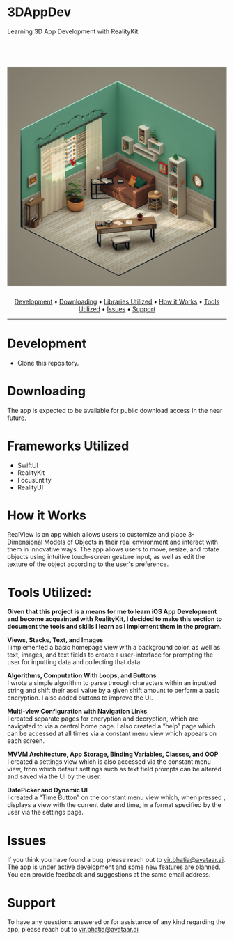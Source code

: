 # 3DAppDev
 Learning 3D App Development with RealityKit
 
<h1 align="center">
 	<br>
	<a href="">
		<img 
		     src="https://github.com/VirBhatia10/3DAppDev/blob/main/TestAR/Resources/Assets/appstore.png?raw=true" 
		     alt="Codeword iOS">
	</a>
</h1>

<h4 align="center"><project_name></h4>

<p align="center">
  <a href="#development">Development</a> •
  <a href="#downloading">Downloading</a> •
  <a href="#Libraries Utilized">Libraries Utilized</a> •
  <a href="#How it Works">How it Works</a> •
  <a href="#Tools Utilized">Tools Utilized</a> •
  <a href="#issues">Issues</a> •
  <a href="#support">Support</a>
</p>

---

# Development
- Clone this repository.

# Downloading
The app is expected to be available for public download access in the near future.

# Frameworks Utilized
- SwiftUI
- RealityKit
- FocusEntity
- RealityUI

# How it Works
RealView is an app which allows users to customize and place 3-Dimensional Models of Objects in their real environment and interact with them in innovative ways. The app allows users to move, resize, and rotate objects using intuitive touch-screen gesture input, as well as edit the texture of the object according to the user's preference.

# Tools Utilized:
__Given that this project is a means for me to learn iOS App Development and become acquainted with RealityKit, I decided to make this section to document the tools and skills I learn as I implement them in the program.__ <br>

__Views, Stacks, Text, and Images__ <br>
I implemented a basic homepage view with a background color, as well as text, images, and text fields to create a user-interface for prompting the user for inputting data and collecting that data. 

__Algorithms, Computation With Loops, and Buttons__ <br>
I wrote a simple algorithm to parse through characters within an inputted string and shift their ascii value by a given shift amount to perform a basic encryption. I also added buttons to improve the UI.

__Multi-view Configuration with Navigation Links__ <br>
I created separate pages for encryption and decryption, which are navigated to via a central home page. I also created a “help”
page which can be accessed at all times via a constant menu view which appears on each screen.

__MVVM Architecture, App Storage, Binding Variables, Classes, and OOP__ <br>
I created a settings view which is also accessed via the constant menu view, from which default settings such as text field prompts can be altered and saved via the UI by the user.

__DatePicker and Dynamic UI__ <br>
I created a “Time Button” on the constant menu view which, when pressed , displays a view with the current date and time, in a format specified by the user via the settings page.

# Issues
If you think you have found a bug, please reach out to vir.bhatia@avataar.ai. The app is under active development and some new features are planned. You can provide feedback and suggestions at the same email address.
	    
# Support
To have any questions answered or for assistance of any kind regarding the app, please reach out to vir.bhatia@avataar.ai
